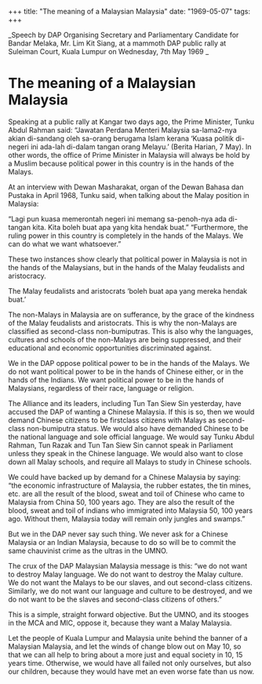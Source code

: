+++ 
title: "The meaning of a Malaysian Malaysia"
date: "1969-05-07"
tags:
+++

_Speech by DAP Organising Secretary and Parliamentary Candidate for Bandar Melaka, Mr. Lim Kit Siang, at a mammoth DAP public rally at Suleiman Court, Kuala Lumpur on Wednesday, 7th May 1969
_
# The meaning of a Malaysian Malaysia

Speaking at a public rally at Kangar two days ago, the Prime Minister, Tunku Abdul Rahman said: “Jawatan Perdana Menteri Malaysia sa-lama2-nya akian di-sandang oleh sa-orang berugama Islam kerana ‘Kuasa politik di-negeri ini ada-lah di-dalam tangan orang Melayu.’ (Berita Harian, 7 May). In other words, the office of Prime Minister in Malaysia will always be hold by a Muslim because political power in this country is in the hands of the Malays.</u>

At an interview with Dewan Masharakat, organ of the Dewan Bahasa dan Pustaka in April 1968, Tunku said, when talking about the Malay position in Malaysia:

“Lagi pun kuasa memerontah negeri ini memang sa-penoh-nya ada di-tangan kita. Kita boleh buat apa yang kita hendak buat.”
“Furthermore, the ruling power in this country is completely in the hands of the Malays. We can do what we want whatsoever.”

These two instances show clearly that political power in Malaysia is not in the hands of the Malaysians, but in the hands of the Malay feudalists and aristocracy. 

The Malay feudalists and aristocrats ‘boleh buat apa yang mereka hendak buat.’

The non-Malays in Malaysia are on sufferance, by the grace of the kindness of the Malay feudalists and aristocrats. This is why the non-Malays are classified as second-class non-bumiputras. This is also why the languages, cultures and schools of the non-Malays are being suppressed, and their educational and economic opportunities discriminated against.

We in the DAP oppose political power to be in the hands of the Malays. We do not want political power to be in the hands of Chinese either, or in the hands of the Indians. We want political power to be in the hands of Malaysians, regardless of their race, language or religion.

The Alliance and its leaders, including Tun Tan Siew Sin yesterday, have accused the DAP of wanting a Chinese Malaysia. If this is so, then we would demand Chinese citizens to be firstclass citizens with Malays as second-class non-bumiputra status. We would also have demanded Chinese to be the national language and sole official language. We would say Tunku Abdul Rahman, Tun Razak and Tun Tan Siew Sin cannot speak in Parliament unless they speak in the Chinese language. We would also want to close down all Malay schools, and require all Malays to study in Chinese schools.

We could have backed up by demand for a Chinese Malaysia by saying: “the economic infrastructure of Malaysia, the rubber estates, the tin mines, etc. are all the result of the blood, sweat and toil of Chinese who came to Malaysia from China 50, 100 years ago. They are also the result of the blood, sweat and toil of indians who immigrated into Malaysia 50, 100 years ago. Without them, Malaysia today will remain only jungles and swamps.”

But we in the DAP never say such thing. We never ask for a Chinese Malaysia or an Indian Malaysia, because to do so will be to commit the same chauvinist crime as the ultras in the UMNO.

The crux of the DAP Malaysian Malaysia message is this: “we do not want to destroy Malay language. We do not want to destroy the Malay culture. We do not want the Malays to be our slaves, and out second-class citizens. Similarly, we do not want our language and culture to be destroyed, and we do not want to be the slaves and second-class citizens of others.”

This is a simple, straight forward objective. But the UMNO, and its stooges in the MCA and MIC, oppose it, because they want a Malay Malaysia.

Let the people of Kuala Lumpur and Malaysia unite behind the banner of a Malaysian Malaysia, and let the winds of change blow out on May 10, so that we can all help to bring about a more just and equal society in 10, 15 years time. Otherwise, we would have all failed not only ourselves, but also our children, because they would have met an even worse fate than us now.
 
